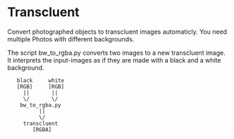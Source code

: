 # Transcluent
Convert photographed objects to transcluent images automaticly. You need multiple Photos with different backgrounds.

The script bw_to_rgba.py converts two images to a new transcluent image.
It interprets the input-images as if they are made with a black and a white background.

```
   black     white
   [RGB]     [RGB]
     ||       ||
     \/       \/
    bw_to_rgba.py
          ||
          \/
     transcluent
        [RGBA]
```
